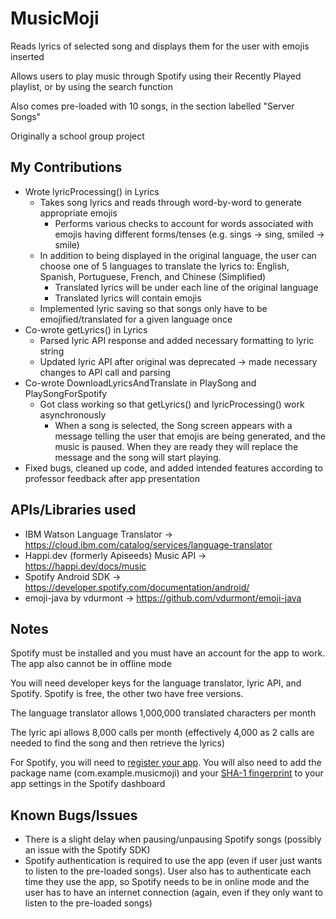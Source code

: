 # MusicMoji
Reads lyrics of selected song and displays them for the user with emojis inserted

Allows users to play music through Spotify using their Recently Played playlist, or by using the search function

Also comes pre-loaded with 10 songs, in the section labelled "Server Songs"

Originally a school group project

## My Contributions

* Wrote lyricProcessing() in Lyrics
  * Takes song lyrics and reads through word-by-word to generate appropriate emojis
    * Performs various checks to account for words associated with emojis having different forms/tenses (e.g. sings -> sing, smiled -> smile)
  * In addition to being displayed in the original language, the user can choose one of 5 languages to translate the lyrics to: English, Spanish, Portuguese, French, and Chinese (Simplified)
    * Translated lyrics will be under each line of the original language
    * Translated lyrics will contain emojis
  * Implemented lyric saving so that songs only have to be emojified/translated for a given language once
* Co-wrote getLyrics() in Lyrics
  * Parsed lyric API response and added necessary formatting to lyric string
  * Updated lyric API after original was deprecated -> made necessary changes to API call and parsing
* Co-wrote DownloadLyricsAndTranslate in PlaySong and PlaySongForSpotify
  * Got class working so that getLyrics() and lyricProcessing() work asynchronously
    * When a song is selected, the Song screen appears with a message telling the user that emojis are being generated, and the music is paused. When they are ready they will replace the message and the song will start playing.
* Fixed bugs, cleaned up code, and added intended features according to professor feedback after app presentation

## APIs/Libraries used

* IBM Watson Language Translator -> https://cloud.ibm.com/catalog/services/language-translator
* Happi.dev (formerly Apiseeds) Music API -> https://happi.dev/docs/music
* Spotify Android SDK -> https://developer.spotify.com/documentation/android/
* emoji-java by vdurmont -> https://github.com/vdurmont/emoji-java

## Notes

Spotify must be installed and you must have an account for the app to work. The app also cannot be in offline mode

You will need developer keys for the language translator, lyric API, and Spotify. Spotify is free, the other two have free versions.

The language translator allows 1,000,000 translated characters per month

The lyric api allows 8,000 calls per month (effectively 4,000 as 2 calls are needed to find the song and then retrieve the lyrics)

For Spotify, you will need to [register your app](https://developer.spotify.com/documentation/general/guides/app-settings/#register-your-app). You will also need to add the package name (com.example.musicmoji) and your [SHA-1 fingerprint](https://stackoverflow.com/questions/27609442/how-to-get-the-sha-1-fingerprint-certificate-in-android-studio-for-debug-mode) to your app settings in the Spotify dashboard

## Known Bugs/Issues
* There is a slight delay when pausing/unpausing Spotify songs (possibly an issue with the Spotify SDK)
* Spotify authentication is required to use the app (even if user just wants to listen to the pre-loaded songs). User also has to authenticate each time they use the app, so Spotify needs to be in online mode and the user has to have an internet connection (again, even if they only want to listen to the pre-loaded songs)
